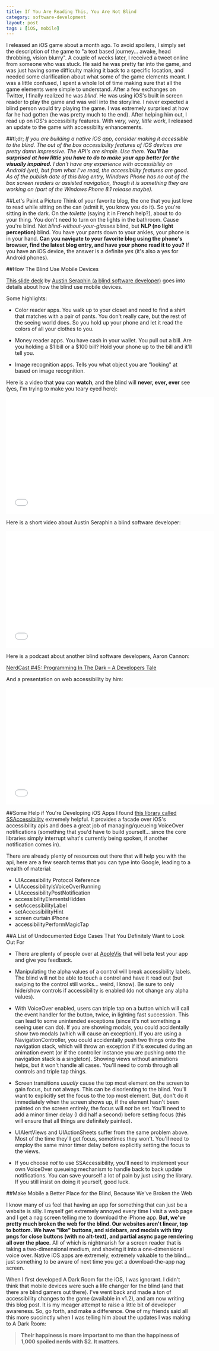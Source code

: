 ```yaml
---
title: If You Are Reading This, You Are Not Blind
category: software-development
layout: post
tags : [iOS, mobile]
---
```


I released an iOS game about a month ago. To avoid spoilers, I simply set the description of the game to "a text based journey... awake, head throbbing, vision blurry". A couple of weeks later, I received a tweet online from someone who was stuck. He said he was pretty far into the game, and was just having some difficulty making it back to a specific location, and needed some clarification about what some of the game elements meant. I was a little confused, I spent a whole lot of time making sure that all the game elements were simple to understand. After a few exchanges on Twitter, I finally realized he was _blind_. He was using iOS's built in screen reader to play the game and was well into the storyline. I never expected a blind person would try playing the game. I was extremely surprised at how far he had gotten (he was pretty much to the end). After helping him out, I read up on iOS's accessibilty features. With _very, very, little work_, I released an update to the game with accessibilty enhancements.

##tl;dr;
_If you are building a native iOS app, consider making it accessible to the blind. The out of the box accessibility features of iOS devices are pretty damn impressive. The API's are simple. Use them. **You'll be surprised at how little you have to do to make your app better for the visually impaired.** I don't have any experience with accessibility on Android (yet), but from what I've read, the accessibility features are good. As of the publish date of this blog entry, Windows Phone has no out of the box screen readers or assisted navigation, though it is something they are working on (part of the Windows Phone 8.1 release maybe)._

##Let's Paint a Picture
Think of your favorite blog, the one that you just love to read while sitting on the can (admit it, you know you do it). So you're sitting in the dark. On the _toilette_ (saying it in French help?), about to do your thing. You don't need to turn on the lights in the bathroom. Cause you're blind. Not _blind-without-your-glasses_ blind, but **NLP (no light perception)** blind. You have your pants down to your ankles, your phone is in your hand. **Can you navigate to your favorite blog using the phone's browser, find the latest blog entry, and have your phone read it to you?** If you have an iOS device, the answer is a definite _yes_ (it's also a yes for Android phones).

##How The Blind Use Mobile Devices

[This slide deck](http://www.slideshare.net/AdrianoMartino/ruby-motion-andiosaccessibility) by [Austin Seraphin (a blind software developer)](http://austinseraphin.com/about/) goes into details about how the blind use mobile devices.

Some highlights:

- Color reader apps. You walk up to your closet and need to find a shirt that matches with a pair of pants. You don't really care, but the rest of the seeing world does. So you hold up your phone and let it read the colors of all your clothes to you.

- Money reader apps. You have cash in your wallet. You pull out a bill. Are you holding a $1 bill or a $100 bill? Hold your phone up to the bill and it'll tell you.

- Image recognition apps. Tells you what object you are "looking" at based on image recognition.

Here is a video that **you** can **watch**, and the blind will **never, ever, ever** see (yes, I'm trying to make you teary eyed here):

<iframe width="560" height="315" src="//www.youtube.com/embed/Cd4SPDUfJ-A" frameborder="0" allowfullscreen="allowfullscreen">tap, tap, see</iframe>

Here is a short video about Austin Seraphin a blind software developer:

<iframe width="560" height="315" src="//www.youtube.com/embed/-h_Xi0id1NM" frameborder="0" allowfullscreen="allowfullscreen">Austin Seraphin</iframe>

Here is a podcast about another blind software developers, Aaron Cannon:

[NerdCast #45: Programming In The Dark – A Developers Tale](http://blog.nerdery.com/2013/09/nerdcast-45-programming-in-the-dark-a-developers-tale/)

And a presentation on web accessibility by him:

<iframe src="//player.vimeo.com/video/34968569" width="560" height="315" frameborder="0" allowfullscreen="allowfullscreen">Aaron Cannon</iframe>

##Some Help if You're Developing iOS Apps
I found [this library called SSAccessibility](https://github.com/splinesoft/SSAccessibility) extremely helpful. It provides a facade over iOS's accessibility apis and does a great job of managing/queueing VoiceOver notifications (something that you'd have to build yourself... since the core libraries simply interrupt what's currently being spoken, if another notification comes in).

There are already plenty of resources out there that will help you with the api, here are a few search terms that you can type into Google, leading to a wealth of material:

- UIAccessibility Protocol Reference
- UIAccessibilityIsVoiceOverRunning
- UIAccessibilityPostNotification
- accessibilityElementsHidden
- setAccessibilityLabel
- setAccessibilityHint
- screen curtain iPhone
- accessibilityPerformMagicTap

##A List of Undocumented Edge Cases That You Definitely Want to Look Out For

- There are plenty of people over at [AppleVis](http://applevis.com) that will beta test your app and give you feedback.

- Manipulating the alpha values of a control will break accessibility labels. The blind will not be able to touch a control and have it read out (but swiping to the control still works... weird, I know). Be sure to only hide/show controls if accessibility is enabled (do not change any alpha values).

- With VoiceOver enabled, users can triple tap on a button which will call the event handler for the button, twice, in lighting fast succession. This can lead to some unintended exceptions (since it's not something a seeing user can do). If you are showing modals, you could accidentally show two modals (which will cause an exception). If you are using a NavigationController, you could accidentally push two things onto the navigation stack, which will throw an exception if it's executed during an animation event (or if the controller instance you are pushing onto the navigation stack is a singleton). Showing views without animations helps, but it won't handle all cases. You'll need to comb through all controls and triple tap things.

- Screen transitions _usually_ cause the top most element on the screen to gain focus, but not always. This can be disorienting to the blind. You'll want to explicitly set the focus to the top most element. But, don't do it immediately when the screen shows up, if the element hasn't been painted on the screen entirely, the focus will _not_ be set. You'll need to add a minor timer delay (I did half a second) before setting focus (this will ensure that all things are definitely painted).

- UIAlertViews and UIActionSheets suffer from the same problem above. Most of the time they'll get focus, sometimes they won't. You'll need to employ the same minor timer delay before explicitly setting the focus to the views.

- If you choose _not_ to use SSAccessibility, you'll need to implement your own VoiceOver queueing mechanism to handle back to back update notifications. You can save yourself a lot of pain by just using the library. If you still insist on doing it yourself, good luck.

##Make Mobile a Better Place for the Blind, Because We've Broken the Web

I know many of us feel that having an app for something that can just be a website is silly. I myself get extremely annoyed every time I visit a web page and I get a nag screen telling me to download the iPhone app. **But, we've pretty much broken the web for the blind. Our websites aren't linear, top to bottom. We have "like" buttons, and sidebars, and modals with tiny pngs for close buttons (with no alt-text), and partial async page rendering all over the place.** All of which is nightmarish for a screen reader that is taking a two-dimensional medium, and shoving it into a one-dimensional voice over. Native iOS apps are extremely, extremely valuable to the blind... just something to be aware of next time you get a download-the-app nag screen.

When I first developed A Dark Room for the iOS, I was ignorant. I didn't think that mobile devices were such a life changer for the blind (and that there are blind gamers out there). I've went back and made a ton of accessibility changes to the game (available in v1.2), and am now writing this blog post. It is my meager attempt to raise a little bit of developer awareness. So, go forth, and make a difference. One of my friends said all this more succinctly when I was telling him about the updates I was making to A Dark Room:

>**Their happiness is more important to me than the happiness of 1,000 spoiled nerds with $2. It matters.**
